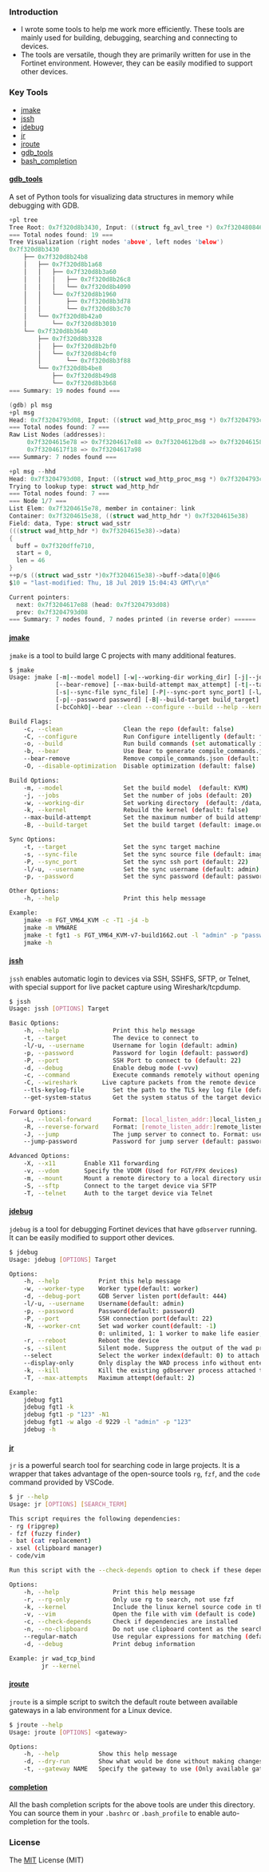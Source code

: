 ### Introduction
- I wrote some tools to help me work more efficiently. These tools are mainly used for building, debugging, searching and connecting to devices.
- The tools are versatile, though they are primarily written for use in the Fortinet environment. However, they can be easily modified to support other devices.

### Key Tools

- [jmake](#jmake)
- [jssh](#jssh)
- [jdebug](#jdebug)
- [jr](#jr)
- [jroute](#jroute)
- [gdb_tools](#gdb_tools)
- [bash_completion](#completion)

<a id="gdb_tools"></a>
#### [gdb_tools](template/gdb_tools.py)
A set of Python tools for visualizing data structures in memory while debugging with GDB.

```c
+pl tree
Tree Root: 0x7f320d8b3430, Input: ((struct fg_avl_tree *) 0x7f3204808460)
=== Total nodes found: 19 ===
Tree Visualization (right nodes 'above', left nodes 'below')
0x7f320d8b3430
    ├── 0x7f320d8b24b8
    │   ├── 0x7f320d8b1a68
    │   │   ├── 0x7f320d8b3a60
    │   │   │   ├── 0x7f320d8b26c8
    │   │   │   └── 0x7f320d8b4090
    │   │   └── 0x7f320d8b1960
    │   │       ├── 0x7f320d8b3d78
    │   │       └── 0x7f320d8b3c70
    │   └── 0x7f320d8b42a0
    │       └── 0x7f320d8b3010
    └── 0x7f320d8b3640
        ├── 0x7f320d8b3328
        │   ├── 0x7f320d8b2bf0
        │   └── 0x7f320d8b4cf0
        │       └── 0x7f320d8b3f88
        └── 0x7f320d8b4be8
            ├── 0x7f320d8b49d8
            └── 0x7f320d8b3b68
=== Summary: 19 nodes found ===

(gdb) pl msg
+pl msg
Head: 0x7f3204793d08, Input: ((struct wad_http_proc_msg *) 0x7f3204793cf0)
=== Total nodes found: 7 ===
Raw List Nodes (addresses):
     0x7f3204615e78 => 0x7f3204617e88 => 0x7f3204612bd8 => 0x7f3204615848 => 0x7f3204615338
     0x7f3204617f18 => 0x7f3204617a98
=== Summary: 7 nodes found ===

+pl msg --hhd
Head: 0x7f3204793d08, Input: ((struct wad_http_proc_msg *) 0x7f3204793cf0)
Trying to lookup type: struct wad_http_hdr
=== Total nodes found: 7 ===
=== Node 1/7 ===
List Elem: 0x7f3204615e78, member in container: link
Container: 0x7f3204615e38, ((struct wad_http_hdr *) 0x7f3204615e38)
Field: data, Type: struct wad_sstr
(((struct wad_http_hdr *) 0x7f3204615e38)->data)
{
  buff = 0x7f320dffe710,
  start = 0,
  len = 46
}
++p/s ((struct wad_sstr *)0x7f3204615e38)->buff->data[0]@46
$10 = "last-modified: Thu, 18 Jul 2019 15:04:43 GMT\r\n"

Current pointers:
  next: 0x7f3204617e88 (head: 0x7f3204793d08)
  prev: 0x7f3204793d08
=== Summary: 7 nodes found, 7 nodes printed (in reverse order) ======
```

<a id="jmake"></a>
#### [jmake](./ftnt-tools/jmake)
`jmake` is a tool to build large C projects with many additional features.
```bash
$ jmake
Usage: jmake [-m|--model model] [-w|--working-dir working_dir] [-j|--jobs num_of_jobs]
             [--bear-remove] [--max-build-attempt max_attempt] [-t|--target sync_target]
             [-s|--sync-file sync_file] [-P|--sync-port sync_port] [-l/-u|--username username]
             [-p|--password password] [-B|--build-target build_target]
             [-bcCohkO|--bear --clean --configure --build --help --kernel --disable-optimization]

Build Flags:
    -c, --clean                 Clean the repo (default: false)
    -C, --configure             Run Configure intelligently (default: false)
    -o, --build                 Run build commands (set automatically if any of the [bmjwT] options is set)
    -b, --bear                  Use Bear to generate compile_commands.json (default: false)
    --bear-remove               Remove compile_commands.json (default: false)
    -O, --disable-optimization  Disable optimization (default: false)

Build Options:
    -m, --model                 Set the build model  (default: KVM)
    -j, --jobs                  Set the number of jobs (default: 20)
    -w, --working-dir           Set working directory  (default: /data/fpx)
    -k, --kernel                Rebuild the kernel (default: false)
    --max-build-attempt         Set the maximum number of build attempts (default: 1)
    -B, --build-target          Set the build target (default: image.out)

Sync Options:
    -t, --target                Set the sync target machine
    -s, --sync-file             Set the sync source file (default: image.out)
    -P, --sync_port             Set the sync ssh port (default: 22)
    -l/-u, --username           Set the sync username (default: admin)
    -p, --password              Set the sync password (default: password)

Other Options:
    -h, --help                  Print this help message

Example:
    jmake -m FGT_VM64_KVM -c -T1 -j4 -b
    jmake -m VMWARE
    jmake -t fgt1 -s FGT_VM64_KVM-v7-build1662.out -l "admin" -p "password" -P 22
    jmake -h
```

<a id="jssh"></a>
#### [jssh](./ftnt-tools/jssh)
`jssh` enables automatic login to devices via SSH, SSHFS, SFTP, or Telnet, with special support for live packet capture using Wireshark/tcpdump.
```bash
$ jssh
Usage: jssh [OPTIONS] Target

Basic Options:
    -h, --help               Print this help message
    -t, --target             The device to connect to
    -l/-u, --username        Username for login (default: admin)
    -p, --password           Password for login (default: password)
    -P, --port               SSH Port to connect to (default: 22)
    -d, --debug              Enable debug mode (-vvv)
    -c, --command            Execute commands remotely without opening an interactive login session
    -C, --wireshark       Live capture packets from the remote device
    --tls-keylog-file        Set the path to the TLS key log file (default: $HOME/.ssl-keys.log)
    --get-system-status      Get the system status of the target device

Forward Options:
    -L, --local-forward      Format: [local_listen_addr:]local_listen_port:target_listen_addr:target_listen_port
    -R, --reverse-forward    Format: [remote_listen_addr:]remote_listen_port:target_listen_addr:target_listen_port
    -J, --jump               The jump server to connect to. Format: user@jumpserver[:port]
    --jump-password          Password for jump server (default: password)

Advanced Options:
    -X, --x11        Enable X11 forwarding
    -v, --vdom       Specify the VDOM (Used for FGT/FPX devices)
    -m, --mount      Mount a remote directory to a local directory using sshfs. Format: [remote_dir:]mountpoint
    -S, --sftp       Connect to the target device via SFTP
    -T, --telnet     Auth to the target device via Telnet
```

<a id="jdebug"></a>
#### [jdebug](./ftnt-tools/jdebug)
`jdebug` is a tool for debugging Fortinet devices that have `gdbserver` running. It can be easily modified to support other devices.
```bash
$ jdebug
Usage: jdebug [OPTIONS] Target

Options:
    -h, --help           Print this help message
    -w, --worker-type    Worker type(default: worker)
    -d, --debug-port     GDB Server listen port(default: 444)
    -l/-u, --username    Username(default: admin)
    -p, --password       Password(default: password)
    -P, --port           SSH connection port(default: 22)
    -N, --worker-cnt     Set wad worker count(default: -1)
                         0: unlimited, 1: 1 worker to make life easier, N: N workers
    -r, --reboot         Reboot the device
    -s, --silent         Silent mode. Suppress the output of the wad process info
    --select             Select the worker index(default: 0) to attach to if multiple workers are found
    --display-only       Only display the WAD process info without entering the debug session
    -k, --kill           Kill the existing gdbserver process attached to the worker PID
    -T, --max-attempts   Maximum attempt(default: 2)

Example:
    jdebug fgt1
    jdebug fgt1 -k
    jdebug fgt1 -p "123" -N1
    jdebug fgt1 -w algo -d 9229 -l "admin" -p "123"
    jdebug -h
```

<a id="jr"></a>
#### [jr](./ftnt-tools/jr)
`jr` is a powerful search tool for searching code in large projects. It is a wrapper that takes advantage of the open-source tools `rg`, `fzf`, and the `code` command provided by VSCode.
```bash
$ jr --help
Usage: jr [OPTIONS] [SEARCH_TERM]

This script requires the following dependencies:
- rg (ripgrep)
- fzf (fuzzy finder)
- bat (cat replacement)
- xsel (clipboard manager)
- code/vim

Run this script with the --check-depends option to check if these dependencies are installed.

Options:
    -h, --help               Print this help message
    -r, --rg-only            Only use rg to search, not use fzf
    -k, --kernel             Include the linux kernel source code in the search
    -v, --vim                Open the file with vim (default is code)
    -c, --check-depends      Check if dependencies are installed
    -n, --no-clipboard       Do not use clipboard content as the search term
    --regular-match          Use regular expressions for matching (default is fixed strings)
    -d, --debug              Print debug information

Example: jr wad_tcp_bind
         jr --kernel

```

<a id="jroute"></a>
#### [jroute](./ftnt-tools/jroute)
`jroute` is a simple script to switch the default route between available gateways in a lab environment for a Linux device.
```bash
$ jroute --help
Usage: jroute [OPTIONS] <gateway>

Options:
    -h, --help           Show this help message
    -d, --dry-run        Show what would be done without making changes
    -t, --gateway NAME   Specify the gateway to use (Only available gateways are allowed)
```

<a id="completion"></a>
#### [completion](./completion-files)
All the bash completion scripts for the above tools are under this directory. You can source them in your `.bashrc` or `.bash_profile` to enable auto-completion for the tools.

### License
The [MIT](./LICENSE.txt) License (MIT)
